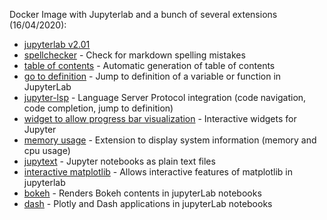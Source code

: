 Docker Image with Jupyterlab and a bunch of several extensions (16/04/2020):
  * [jupyterlab v2.01](https://github.com/jupyterlab/jupyterlab)
  * [spellchecker](https://github.com/ijmbarr/jupyterlab_spellchecker) - Check for markdown spelling mistakes
  * [table of contents](https://github.com/jupyterlab/jupyterlab-toc) - Automatic generation of table of contents
  * [go to definition](https://github.com/krassowski/jupyterlab-go-to-definition) - Jump to definition of a variable or function in JupyterLab
  * [jupyter-lsp](https://github.com/krassowski/jupyterlab-lsp) - Language Server Protocol integration (code navigation, code completion, jump to definition)
  * [widget to allow progress bar visualization](https://github.com/jupyter-widgets/ipywidgets) - Interactive widgets for Jupyter
  * [memory usage](https://github.com/jtpio/jupyterlab-system-monitor) - Extension to display system information (memory and cpu usage)
  * [jupytext](https://github.com/mwouts/jupytext) - Jupyter notebooks as plain text files
  * [interactive matplotlib](https://github.com/matplotlib/ipympl) - Allows interactive features of matplotlib in jupyterlab
  * [bokeh](https://github.com/bokeh/jupyter_bokeh) - Renders Bokeh contents in jupyterLab notebooks
  * [dash](https://github.com/GibbsConsulting/jupyter-plotly-dash) - Plotly and Dash applications in jupyterLab notebooks

